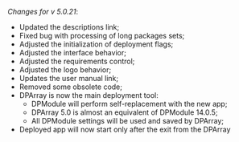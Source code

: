 _Changes for v 5.0.21_: 
- Updated the descriptions link;
- Fixed bug with processing of long packages sets;
- Adjusted the initialization of deployment flags;
- Adjusted the interface behavior;
- Adjusted the requirements control;
- Adjusted the logo behavior;
- Updates the user manual link;
- Removed some obsolete code;
- DPArray is now the main deployment tool:
    - DPModule will perform self-replacement with the new app;
    - DPArray 5.0 is almost an equivalent of DPModule 14.0.5;
    - All DPModule settings will be used and saved by DPArray;
- Deployed app will now start only after the exit from the DPArray
